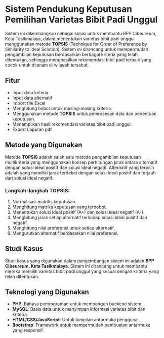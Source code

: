# Sistem Pendukung Keputusan Pemilihan Varietas Bibit Padi Unggul

Sistem ini dikembangkan sebagai solusi untuk membantu BPP Cibeureum, Kota Tasikmalaya, dalam menentukan varietas bibit padi unggul menggunakan metode **TOPSIS** (Technique for Order of Preference by Similarity to Ideal Solution). Sistem ini dirancang untuk mempermudah pengambilan keputusan berdasarkan berbagai kriteria yang telah ditentukan, sehingga menghasilkan rekomendasi bibit padi terbaik yang cocok untuk ditanam di wilayah tersebut.

## Fitur

- Input data kriteria
- Input data alternatif
- Import file Excel
- Menghitung bobot untuk masing-masing kriteria.
- Menggunakan metode **TOPSIS** untuk pemrosesan data dan penentuan keputusan.
- Menampilkan hasil rekomendasi varietas bibit padi unggul.
- Export Laporan pdf

## Metode yang Digunakan

Metode **TOPSIS** adalah salah satu metode pengambilan keputusan multikriteria yang menggunakan konsep perhitungan jarak antara alternatif dengan solusi ideal positif dan solusi ideal negatif. Alternatif yang terpilih adalah yang memiliki jarak terdekat dengan solusi ideal positif dan terjauh dari solusi ideal negatif.

### Langkah-langkah TOPSIS:

1. Normalisasi matriks keputusan.
2. Menghitung matriks keputusan yang terbobot.
3. Menentukan solusi ideal positif (A+) dan solusi ideal negatif (A-).
4. Menghitung jarak setiap alternatif terhadap solusi ideal positif dan negatif.
5. Menghitung nilai preferensi untuk setiap alternatif.
6. Mengurutkan alternatif berdasarkan nilai preferensi.

## Studi Kasus

Studi kasus yang digunakan dalam pengembangan sistem ini adalah **BPP Cibeureum, Kota Tasikmalaya**. Sistem ini dirancang untuk membantu mereka memilih varietas bibit padi unggul yang sesuai dengan kriteria yang telah ditentukan.


## Teknologi yang Digunakan

- **PHP**: Bahasa pemrograman untuk membangun backend sistem.
- **MySQL**: Basis data untuk menyimpan informasi varietas bibit dan kriteria.
- **HTML/CSS/JavaScript**: Untuk tampilan antarmuka pengguna.
- **Bootstrap**: Framework untuk mempermudah pembuatan antarmuka yang responsif.

